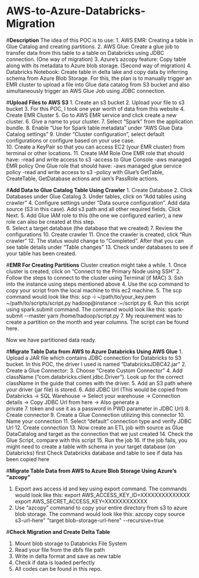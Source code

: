 # AWS-to-Azure-Databricks-Migration
#**Description**
    The idea of this POC is to use:
    1. AWS EMR: Creating a table in Glue Catalog and creating partitions. 
    2. AWS Glue: Create a glue job to transfer data from this table to a table on Databricks using JDBC connection. (One way of migration)
    3. Azure’s azcopy feature: Copy table along with its metadata to Azure blob storage. (Second way of migration)
    4. Databricks Notebook: Create table in delta lake and copy data by inferring schema from Azure Blob Storage. 
      For this, the plan is to manually trigger an EMR cluster to upload a file into Glue data catalog from S3 bucket and also simultaneously trigger an AWS Glue Job using 
      JDBC connection. 

#**Upload Files to AWS S3**
    1. Create an s3 bucket
    2. Upload your file to s3 bucket
    3. For this POC, I took one year worth of data from this website
    4. Create EMR Cluster
    5. Go to AWS EMR service and click create a new cluster.
    6. Give a name to your cluster.
    7. Select “Spark” from the application bundle.
    8. Enable “Use for Spark table metadata” under “AWS Glue Data Catalog settings”
    9. Under “Cluster configuration”, select default configurations or configure based on your use case.  
    10. Create a KeyPair so that you can access EC2 (your EMR cluster) from terminal or other locations. 
    11. Create IAM Role
        One EMR role that should have:
          -read and write access to s3
          -access to Glue Console
          -aws managed EMR policy
        One Glue role that should have:
          -aws managed glue service policy
          -read and write access to s3
          -policy with Glue’s GetTable, CreateTable, GetDatabase actions and iam’s PassRole actions.


#**Add Data to Glue Catalog Table Using Crawler**
    1. Create Database
    2. Click Databases under Glue Catalog
    3. Under tables, click on “Add tables using crawler”
    4. Configure settings under “Data source configuration”. Add data source (S3 in this case). Add s3 path and all other required fields. Click Next.
    5. Add Glue IAM role to this (the one we configured earlier), a new role can also be created at this step.  
    6. Select a target database (the database that we created)
    7. Review the configurations
    10. Create crawler
    11. Once the crawler is created, click “Run crawler”
    12. The status would change to “Completed”. After that you can see table details under “Table changes”
    13. Check under databases to see if your table has been created. 

#**EMR For Creating Partitions**
Cluster creation might take a while.
    1. Once cluster is created, click on “Connect to the Primary Node using SSH”
    2. Follow the steps to connect to the cluster using Terminal (if MAC)
    3. Ssh into the instance using steps mentioned above
    4. Use the scp command to copy your script from the local machine to this ec2 machine. 
    5. The scp command would look like this:
        scp -i ~/path/to/your_key.pem ~/path/to/scripts/script.py hadoop@instance :~/script.py
    6. Run this script using spark.submit command. The command would look like this:
        spark-submit --master yarn /home/hadoop/script.py
    7. My requirement was to create a partition on the month and year columns. 
The script can be found here.

Now we have partitioned data ready.

#**Migrate Table Data from AWS to Azure Databricks Using AWS Glue**
    1. Upload a JAR file which contains JDBC connection for Databricks to S3 bucket. In this POC, the driver I used is named “DatabricksJDBC42.jar”
    2. Create a Glue Connector:
    3. Choose “Create Custom Connector”
    4. Add className (“com.databricks.client.jdbc.Driver”). Look up for the correct className in the guide that comes with the driver. 
    5. Add an S3 path where your driver (jar file) is stored. 
    6. Add JDBC Url (This would be copied from Databricks -> SQL Warehouse -> Select your warehouse -> Connection details -> Copy JDBC Url from here -> Also generate a     
       private 
    7. token and use it as a password in PWD parameter in JDBC Url)
    8. Create connector
    9. Create a Glue Connection utilizing this connector
    10. Name your connection
    11. Select “default” connection type and verify JDBC Url
    12. Create connection
    13. Now create an ETL job with source as Glue DataCatalog and target as the connection that we just created
    14. Check the Glue Script, compare with this script
    15. Run the job
    16. If the job fails, you might need to create a table with schema in your target database (on Databricks) first Check Databricks database and table to see if data has 
        been copied here

#**Migrate Table Data from AWS to Azure Blob Storage Using Azure’s “azcopy”**
1. Export aws access id and key using export command. The commands would look like this: 
    export AWS_ACCESS_KEY_ID=XXXXXXXXXXXXXX
    export AWS_SECRET_ACCESS_KEY=XXXXXXXXXXXX
2. Use “azcopy” command to copy your entire directory from s3 to azure blob storage. The command would look like this:
    azcopy copy source s3-url-here" "target blob-storage-url-here" --recursive=true

#**Check Migration and Create Delta Table**
1. Mount blob storage to Databricks File System
2. Read your file from the dbfs file path
3. Write in delta format and save as new table
4. Check if data is loaded perfectly
5. All codes can be found in this repo. 
